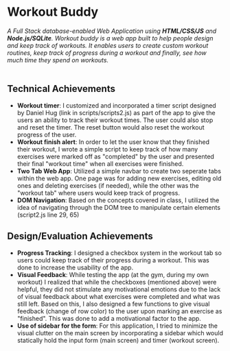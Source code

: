 # Workout Buddy
*A Full Stack database-enabled Web Application using **HTML/CSS/JS** and **Node.js/SQLite**. Workout buddy is a web app built to help people design and keep track of workouts. It enables users to create custom workout routines, keep track of progress during a workout and finally, see how much time they spend on workouts.* <br><br>


## Technical Achievements
- **Workout timer**: I customized and incorporated a timer script designed by Daniel Hug (link in scripts/scripts2.js) as part of the app to give the users an ability to track their workout times. The user could also stop and reset the timer. The reset button would also reset the workout progress of the user. 
- **Workout finish alert**: In order to let the user know that they finished their workout, I wrote a simple script to keep track of how many exercises were marked off as "completed" by the user and presented their final "workout time" when all exercises were finished.
- **Two Tab Web App**: Utilized a simple navbar to create two seperate tabs within the web app. One page was for adding new exercises, editing old ones and deleting exercises (if needed), while the other was the "workout tab" where users would keep track of progress.
- **DOM Navigation**: Based on the concepts covered in class, I utilized the idea of navigating through the DOM tree to manipulate certain elements (script2.js line 29, 65)

## Design/Evaluation Achievements
- **Progress Tracking**: I designed a checkbox system in the workout tab so users could keep track of their progress during a workout. This was done to increase the usability of the app.
- **Visual Feedback**: While testing the app (at the gym, during my own workout) I realized that while the checkboxes (mentioned above) were helpful, they did not stimulate any motivational emotions due to the lack of visual feedback about what exercises were completed and what was still left. Based on this, I also designed a few functions to give visual feedback (change of row color) to the user upon marking an exercise as "finished". This was done to add a motivational factor to the app.
- **Use of sidebar for the form**: For this application, I tried to minimize the visual clutter on the main screen by incorporating a sidebar which would statically hold the input form (main screen) and timer (workout screen).
